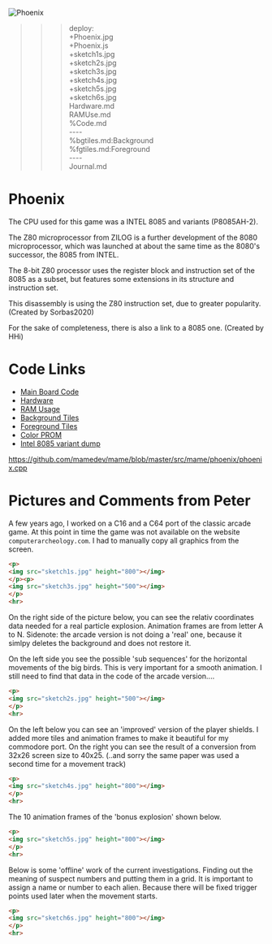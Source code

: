 ![Phoenix](Phoenix.jpg)

>>> deploy:<br>
>>>   +Phoenix.jpg<br>
>>>   +Phoenix.js<br>
>>>   +sketch1s.jpg<br>
>>>   +sketch2s.jpg<br>
>>>   +sketch3s.jpg<br>
>>>   +sketch4s.jpg<br>
>>>   +sketch5s.jpg<br>
>>>   +sketch6s.jpg<br>
>>>   Hardware.md<br>
>>>   RAMUse.md<br>
>>>   %Code.md<br>
>>>   ----<br>
>>>   %bgtiles.md:Background<br>
>>>   %fgtiles.md:Foreground<br>
>>>   ----<br>
>>>   Journal.md<br>

# Phoenix

The CPU used for this game was a INTEL 8085 and variants (P8085AH-2).

The Z80 microprocessor from ZILOG is a further development of the 8080 microprocessor,
which was launched at about the same time as the 8080's successor, the 8085 from INTEL.

The 8-bit Z80 processor uses the register block and instruction set of the 8085 as a subset,
but features some extensions in its structure and instruction set.

This disassembly is using the Z80 instruction set, due to greater popularity. (Created by Sorbas2020)

For the sake of completeness, there is also a link to a 8085 one. (Created by HHi)

# Code Links

* [Main Board Code](Code.md)
* [Hardware](Hardware.md)
* [RAM Usage](RAMUse.md)
* [Background Tiles](bgtiles.md)
* [Foreground Tiles](fgtiles.md)
* [Color PROM](proms.md)
* [Intel 8085 variant dump](/hhi-8085-dump/README)

https://github.com/mamedev/mame/blob/master/src/mame/phoenix/phoenix.cpp

# Pictures and Comments from Peter

A few years ago, I worked on a C16 and a C64 port of the classic arcade game.
At this point in time the game was not available on the website `computerarcheology.com`.
I had to manually copy all graphics from the screen.

```html
<p>
<img src="sketch1s.jpg" height="800"></img>
</p><p>
<img src="sketch3s.jpg" height="500"></img>
</p>
<hr>
```

On the right side of the picture below, you can see the relativ coordinates data needed for a real particle explosion.
Animation frames are from letter A to N. Sidenote: the arcade version is not doing a 'real' one, because it simlpy deletes the background and does not restore it.

On the left side you see the possible 'sub sequences' for the horizontal movements of the big birds. This is very important for a smooth animation.
I still need to find that data in the code of the arcade version....

```html
<p>
<img src="sketch2s.jpg" height="500"></img>
</p>
<hr>
```

On the left below you can see an 'improved' version of the player shields.
I added more tiles and animation frames to make it beautiful for my commodore port.
On the right you can see the result of a conversion from 32x26 screen size to 40x25. (..and sorry the same paper was used a second time for a movement track)

```html
<p>
<img src="sketch4s.jpg" height="800"></img>
</p>
<hr>
```

The 10 animation frames of the 'bonus explosion' shown below.

```html
<p>
<img src="sketch5s.jpg" height="800"></img>
</p>
<hr>
```

Below is some 'offline' work of the current investigations.
Finding out the meaning of suspect numbers and putting them in a grid.
It is important to assign a name or number to each alien.
Because there will be fixed trigger points used later when the movement starts. 

```html
<p>
<img src="sketch6s.jpg" height="800"></img>
</p>
<hr>
```